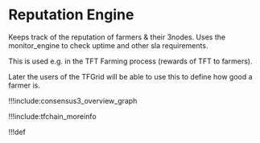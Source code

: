 # Reputation Engine

Keeps track of the reputation of farmers & their 3nodes.
Uses the  monitor_engine to check uptime and other sla requirements.

This is used e.g. in the TFT Farming process (rewards of TFT to farmers).

Later the users of the TFGrid will be able to use this to define how good a farmer is.

!!!include:consensus3_overview_graph

!!!include:tfchain_moreinfo

!!!def